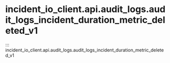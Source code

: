 # incident_io_client.api.audit_logs.audit_logs_incident_duration_metric_deleted_v1

::: incident_io_client.api.audit_logs.audit_logs_incident_duration_metric_deleted_v1
